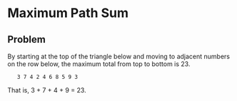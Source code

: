 # Maximum Path Sum

## Problem

By starting at the top of the triangle below and moving to adjacent numbers on the row below, the maximum total from top to bottom is 23.

`   3
  7 4
 2 4 6
8 5 9 3`

That is, 3 + 7 + 4 + 9 = 23.

